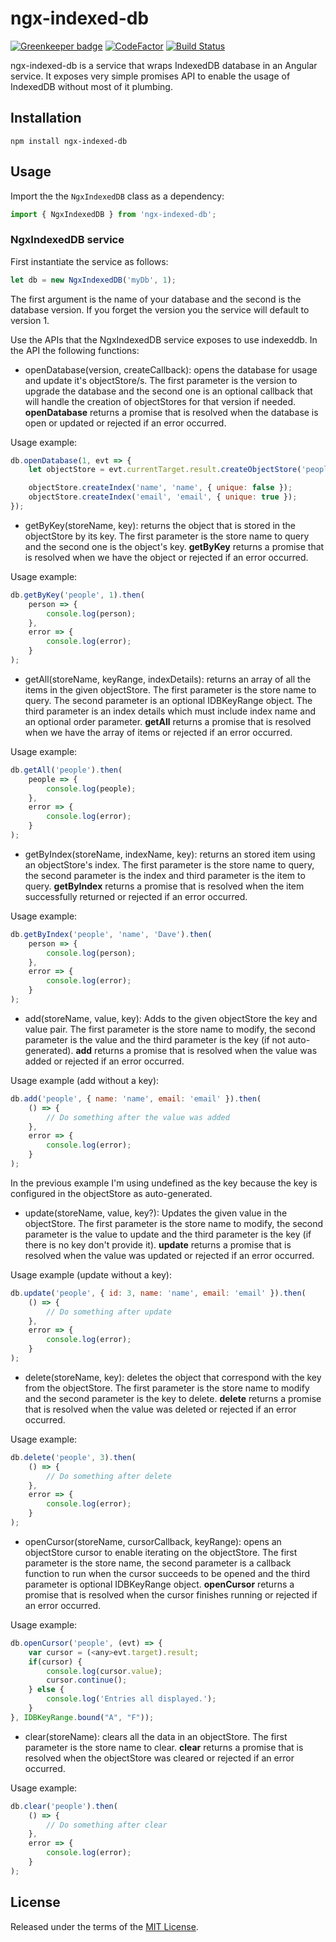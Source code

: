 # ngx-indexed-db

[![Greenkeeper badge](https://badges.greenkeeper.io/assuncaocharles/ngx-indexed-db.svg)](https://greenkeeper.io/) [![CodeFactor](https://www.codefactor.io/repository/github/assuncaocharles/ngx-indexed-db/badge/master)](https://www.codefactor.io/repository/github/assuncaocharles/ngx-indexed-db/overview/master) [![Build Status](https://travis-ci.com/assuncaocharles/ngx-indexed-db.svg?branch=master)](https://travis-ci.com/assuncaocharles/ngx-indexed-db)

ngx-indexed-db is a service that wraps IndexedDB database in an Angular service.
It exposes very simple promises API to enable the usage of IndexedDB without most of it plumbing.

## Installation

```
npm install ngx-indexed-db
```

## Usage

Import the the `NgxIndexedDB` class as a dependency:

```js
import { NgxIndexedDB } from 'ngx-indexed-db';
```

### NgxIndexedDB service

First instantiate the service as follows:

```js
let db = new NgxIndexedDB('myDb', 1);
```

The first argument is the name of your database and the second is the database version.
If you forget the version you the service will default to version 1.

Use the APIs that the NgxIndexedDB service exposes to use indexeddb.
In the API the following functions:

-   openDatabase(version, createCallback): opens the database for usage and update it's objectStore/s.
    The first parameter is the version to upgrade the database and the second one is an optional callback that will handle the creation of objectStores for that version if needed.
    **openDatabase** returns a promise that is resolved when the database is open or updated or rejected if an error occurred.

Usage example:

```js
db.openDatabase(1, evt => {
	let objectStore = evt.currentTarget.result.createObjectStore('people', { keyPath: 'id', autoIncrement: true });

	objectStore.createIndex('name', 'name', { unique: false });
	objectStore.createIndex('email', 'email', { unique: true });
});
```

-   getByKey(storeName, key): returns the object that is stored in the objectStore by its key.
    The first parameter is the store name to query and the second one is the object's key.
    **getByKey** returns a promise that is resolved when we have the object or rejected if an error occurred.

Usage example:

```js
db.getByKey('people', 1).then(
	person => {
		console.log(person);
	},
	error => {
		console.log(error);
	}
);
```

-   getAll(storeName, keyRange, indexDetails): returns an array of all the items in the given objectStore.
    The first parameter is the store name to query.
    The second parameter is an optional IDBKeyRange object.
    The third parameter is an index details which must include index name and an optional order parameter.
    **getAll** returns a promise that is resolved when we have the array of items or rejected if an error occurred.

Usage example:

```js
db.getAll('people').then(
	people => {
		console.log(people);
	},
	error => {
		console.log(error);
	}
);
```

-   getByIndex(storeName, indexName, key): returns an stored item using an objectStore's index.
    The first parameter is the store name to query, the second parameter is the index and third parameter is the item to query.
    **getByIndex** returns a promise that is resolved when the item successfully returned or rejected if an error occurred.

Usage example:

```js
db.getByIndex('people', 'name', 'Dave').then(
	person => {
		console.log(person);
	},
	error => {
		console.log(error);
	}
);
```

-   add(storeName, value, key): Adds to the given objectStore the key and value pair.
    The first parameter is the store name to modify, the second parameter is the value and the third parameter is the key (if not auto-generated).
    **add** returns a promise that is resolved when the value was added or rejected if an error occurred.

Usage example (add without a key):

```js
db.add('people', { name: 'name', email: 'email' }).then(
	() => {
		// Do something after the value was added
	},
	error => {
		console.log(error);
	}
);
```

In the previous example I'm using undefined as the key because the key is configured in the objectStore as auto-generated.

-   update(storeName, value, key?): Updates the given value in the objectStore.
    The first parameter is the store name to modify, the second parameter is the value to update and the third parameter is the key (if there is no key don't provide it).
    **update** returns a promise that is resolved when the value was updated or rejected if an error occurred.

Usage example (update without a key):

```js
db.update('people', { id: 3, name: 'name', email: 'email' }).then(
	() => {
		// Do something after update
	},
	error => {
		console.log(error);
	}
);
```

-   delete(storeName, key): deletes the object that correspond with the key from the objectStore.
    The first parameter is the store name to modify and the second parameter is the key to delete.
    **delete** returns a promise that is resolved when the value was deleted or rejected if an error occurred.

Usage example:

```js
db.delete('people', 3).then(
	() => {
		// Do something after delete
	},
	error => {
		console.log(error);
	}
);
```

-   openCursor(storeName, cursorCallback, keyRange): opens an objectStore cursor to enable iterating on the objectStore.
    The first parameter is the store name, the second parameter is a callback function to run when the cursor succeeds to be opened and the third parameter is optional IDBKeyRange object.
    **openCursor** returns a promise that is resolved when the cursor finishes running or rejected if an error occurred.

Usage example:

```js
db.openCursor('people', (evt) => {
    var cursor = (<any>evt.target).result;
    if(cursor) {
        console.log(cursor.value);
        cursor.continue();
    } else {
        console.log('Entries all displayed.');
    }
}, IDBKeyRange.bound("A", "F"));
```

-   clear(storeName): clears all the data in an objectStore.
    The first parameter is the store name to clear.
    **clear** returns a promise that is resolved when the objectStore was cleared or rejected if an error occurred.

Usage example:

```js
db.clear('people').then(
	() => {
		// Do something after clear
	},
	error => {
		console.log(error);
	}
);
```

## License

Released under the terms of the [MIT License](LICENSE).
